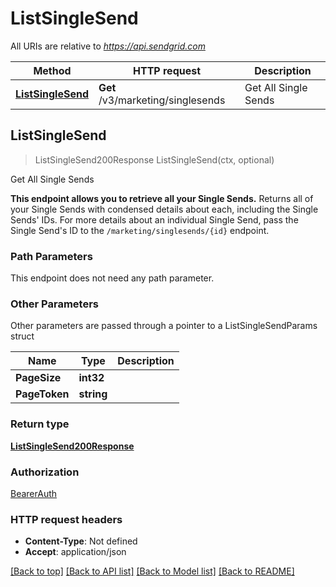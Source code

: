 # ListSingleSend

All URIs are relative to *https://api.sendgrid.com*

Method | HTTP request | Description
------------- | ------------- | -------------
[**ListSingleSend**](ListSingleSend.md#ListSingleSend) | **Get** /v3/marketing/singlesends | Get All Single Sends



## ListSingleSend

> ListSingleSend200Response ListSingleSend(ctx, optional)

Get All Single Sends

**This endpoint allows you to retrieve all your Single Sends.**  Returns all of your Single Sends with condensed details about each, including the Single Sends' IDs. For more details about an individual Single Send, pass the Single Send's ID to the `/marketing/singlesends/{id}` endpoint.

### Path Parameters

This endpoint does not need any path parameter.

### Other Parameters

Other parameters are passed through a pointer to a ListSingleSendParams struct


Name | Type | Description
------------- | ------------- | -------------
**PageSize** | **int32** | 
**PageToken** | **string** | 

### Return type

[**ListSingleSend200Response**](ListSingleSend200Response.md)

### Authorization

[BearerAuth](../README.md#BearerAuth)

### HTTP request headers

- **Content-Type**: Not defined
- **Accept**: application/json

[[Back to top]](#) [[Back to API list]](../README.md#documentation-for-api-endpoints)
[[Back to Model list]](../README.md#documentation-for-models)
[[Back to README]](../README.md)

